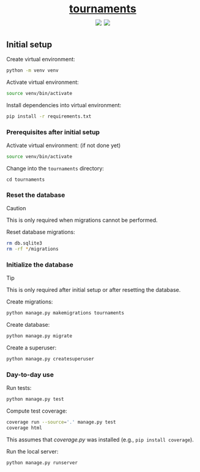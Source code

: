 <div align="center">
  <h1><a href="https://github.com/kostrykin/tournaments">tournaments</a><br>
  <a href="https://github.com/kostrykin/tournaments/actions/workflows/tests.yml"><img src="https://github.com/kostrykin/tournaments/actions/workflows/tests.yml/badge.svg"></a>
  <a href="https://github.com/kostrykin/tournaments/actions/workflows/tests.yml"><img src="https://img.shields.io/endpoint?url=https://gist.githubusercontent.com/kostrykin/bb85310a74d6b05330d230443007b878/raw/tournaments.json" /></a>
  </h1>
</div>

## Initial setup

Create virtual environment:
```bash
python -m venv venv
```
Activate virtual environment:
```bash
source venv/bin/activate
```

Install dependencies into virtual environment:
```bash
pip install -r requirements.txt
```

### Prerequisites after initial setup

Activate virtual environment: (if not done yet)
```bash
source venv/bin/activate
```

Change into the `tournaments` directory:
```
cd tournaments
```

### Reset the database

> [!CAUTION]  
> This is only required when migrations cannot be performed.

Reset database migrations:
```bash
rm db.sqlite3
rm -rf */migrations
```

### Initialize the database

> [!TIP]  
> This is only required after initial setup or after resetting the database.

Create migrations:
```bash
python manage.py makemigrations tournaments
```

Create database:
```bash
python manage.py migrate
```

Create a superuser:
```bash
python manage.py createsuperuser
```

### Day-to-day use

Run tests:
```bash
python manage.py test
```

Compute test coverage:
```bash
coverage run --source='.' manage.py test
coverage html
```
This assumes that *coverage.py* was installed (e.g., `pip install coverage`).

Run the local server:
```bash
python manage.py runserver
```

